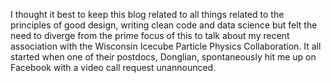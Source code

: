 I thought it best to keep this blog related to all things related to the principles of good design, writing clean code and data science but felt the need to diverge from the prime focus of this to talk about my recent association with the Wisconsin Icecube Particle Physics Collaboration. It all started when one of their postdocs, Donglian, spontaneously hit me up on Facebook with a video call request unannounced.
